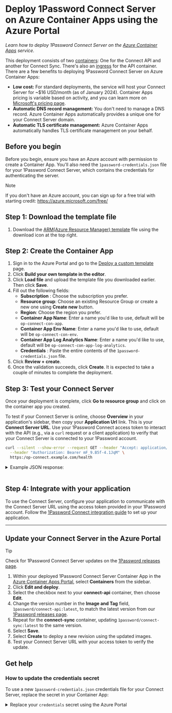 # Deploy 1Password Connect Server on Azure Container Apps using the Azure Portal

_Learn how to deploy 1Password Connect Server on the [Azure Container Apps](https://azure.microsoft.com/en-us/products/container-apps/#overview) service._

This deployment consists of two [containers](https://learn.microsoft.com/en-us/azure/container-apps/containers): One for the Connect API and another for Connect Sync. There's also an [ingress](https://learn.microsoft.com/en-us/azure/container-apps/ingress-overview) for the API container. There are a few benefits to deploying 1Password Connect Server on Azure Container Apps:

- **Low cost:** For standard deployments, the service will host your Connect Server for ~$16 USD/month (as of January 2024). Container Apps pricing is variable based on activity, and you can learn more on [Microsoft's pricing page](https://azure.microsoft.com/en-us/pricing/details/container-apps/).
- **Automatic DNS record management:** You don't need to manage a DNS record. Azure Container Apps automatically provides a unique one for your Connect Server domain.
- **Automatic TLS certificate management:** Azure Container Apps automatically handles TLS certificate management on your behalf.

## Before you begin

Before you begin, ensure you have an Azure account with permission to create a Container App. You'll also need the `1password-credentials.json` file for your 1Password Connect Server, which contains the credentials for authenticating the server.

> [!NOTE]
> If you don't have an Azure account, you can sign up for a free trial with starting credit: https://azure.microsoft.com/free/

## Step 1: Download the template file

1. Download the [ARM(Azure Resource Manager) template](./aca-op-connect-server-template.json) file using the download icon at the top right.

## Step 2: Create the Container App

1. Sign in to the Azure Portal and go to the [Deploy a custom template](https://portal.azure.com/#create/Microsoft.Template) page.
2. Click **Build your own template in the editor**.
3. Click **Load file** and upload the template file you downloaded earlier. Then click **Save**.
4. Fill out the following fields:
   - **Subscription** : Choose the subscription you prefer.
   - **Resource group**: Choose an existing Resource Group or create a new one using **Create new** button.
   - **Region**: Choose the region you prefer.
   - **Container App Name**: Enter a name you'd like to use, default will be `op-connect-con-app`.
   - **Container App Env Name**: Enter a name you'd like to use, default will be `op-connect-con-env`.
   - **Container App Log Analytics Name**: Enter a name you'd like to use, default will be `op-connect-con-app-log-analytics`.
   - **Credentials** : Paste the entire contents of the `1password-credentials.json` file.
5. Click **Review + create**.
6. Once the validation succeeds, click **Create**. It is expected to take a couple of minutes to complete the deployment.

## Step 3: Test your Connect Server

Once your deployment is complete, click **Go to resource group** and click on the container app you created.

To test if your Connect Server is online, choose **Overview** in your application's sidebar, then copy your **Application Url** link. This is your **Connect Server URL**. Use your 1Password Connect access token to interact with the API (e.g., via a `curl` request or a client application) to verify that your Connect Server is connected to your 1Password account.

```sh
curl --silent --show-error --request GET --header "Accept: application/json" \
  --header "Authorization: Bearer mF_9.B5f-4.1JqM" \
  https:/op-connect.example.com/health
```

<details>
<summary>Example JSON response:</summary>

```json
{
  "name": "1Password Connect API",
  "version": "1.7.3",
  "dependencies":
    [
      {
        "service": "sqlite",
        "status": "ACTIVE",
        "message": "Connected to /home/opuser/.op/data/1password.sqlite",
      },
      {
        "service": "account_data",
        "status": "AVAILABLE",
        "message": "Account data is available",
      },
      { "service": "sync", "status": "ACTIVE" },
      {
        "service": "1Password",
        "status": "UNINITIALIZED",
        "message": "Make a request with a valid bearer token to initialize",
      },
    ],
}
```

</details>
<br />

## Step 4: Integrate with your application

To use the Connect Server, configure your application to communicate with the Connect Server URL using the access token provided in your 1Password account. Follow the [1Password Connect integration guide](https://developer.1password.com/docs/connect) to set up your application.

<hr>

## Update your Connect Server in the Azure Portal

> [!TIP]
> Check for 1Password Connect Server updates on the [1Password releases page](https://releases.1password.com/).

1. Within your deployed 1Password Connect Server Container App in the [Azure Container Apps Portal](https://portal.azure.com/#view/HubsExtension/BrowseResource/resourceType/Microsoft.App%2FcontainerApps), select **Containers** from the sidebar.
2. Click **Edit and deploy**.
3. Select the checkbox next to your **connect-api** container, then choose **Edit**.
4. Change the version number in the **Image and Tag** field, `1password/connect-api:latest`, to match the latest version from our [1Password releases page](https://releases.1password.com/).
5. Repeat for the **connect-sync** container, updating `1password/connect-sync:latest` to the same version.
6. Select **Save**.
7. Select **Create** to deploy a new revision using the updated images.
8. Test your Connect Server URL with your access token to verify the update.

## Get help

### How to update the **credentials** secret

To use a new `1password-credentials.json` credentials file for your Connect Server, replace the secret in your Container App:

<details>
<summary>Replace your <code>credentials</code> secret using the Azure Portal</summary>

1. Open the Azure Portal and go to the [Container Apps](https://portal.azure.com/#view/HubsExtension/BrowseResource/resourceType/Microsoft.App%2FcontainerApps) page.
2. Choose **Secrets** from the Settings section in the sidebar.
3. Edit the **credentials** secret and paste the entire contents of your new `1password-credentials.json` file.
4. Select the checkbox and click **Save**.
5. Choose the **Revisions** from the Application section in the sidebar.
6. Click your current active revision and choose **Restart** in the details pane.
7. Test your Connect Server URL with your new access token to [test your Connect Server](#step-3-test-your-connect-server).
</details>